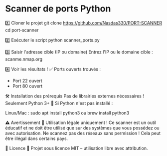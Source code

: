 # Scanner de ports Python
1️⃣ Cloner le projet
git clone https://github.com/Nasdas330/PORT-SCANNER
cd port-scanner

2️⃣ Exécuter le script
python scanner_ports.py

3️⃣ Saisir l'adresse cible (IP ou domaine)
Entrez l'IP ou le domaine cible : scanme.nmap.org

4️⃣ Voir les résultats ! 
✅ Ports ouverts trouvés :
 - Port 22 ouvert
 - Port 80 ouvert

   
🛠 Installation des prérequis
Pas de librairies externes nécessaires ! Seulement Python 3+ 🐍
Si Python n'est pas installé :

Linux/Mac : sudo apt install python3 ou brew install python3

⚠️ Avertissement
🚨 Utilisation légale uniquement !
Ce scanner est un outil éducatif et ne doit être utilisé que sur des systèmes que vous possédez ou avec autorisation.
Ne scannez pas des réseaux sans permission ! Cela peut être illégal dans certains pays.

📜 Licence
📝 Projet sous licence MIT – utilisation libre avec attribution.
